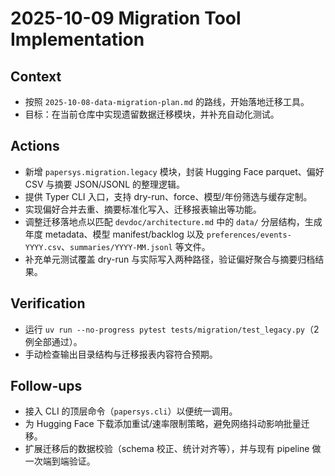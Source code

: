 # 2025-10-09 Migration Tool Implementation

## Context
- 按照 `2025-10-08-data-migration-plan.md` 的路线，开始落地迁移工具。
- 目标：在当前仓库中实现遗留数据迁移模块，并补充自动化测试。

## Actions
- 新增 `papersys.migration.legacy` 模块，封装 Hugging Face parquet、偏好 CSV 与摘要 JSON/JSONL 的整理逻辑。
- 提供 Typer CLI 入口，支持 dry-run、force、模型/年份筛选与缓存定制。
- 实现偏好合并去重、摘要标准化写入、迁移报表输出等功能。
- 调整迁移落地点以匹配 `devdoc/architecture.md` 中的 `data/` 分层结构，生成年度 metadata、模型 manifest/backlog 以及 `preferences/events-YYYY.csv`、`summaries/YYYY-MM.jsonl` 等文件。
- 补充单元测试覆盖 dry-run 与实际写入两种路径，验证偏好聚合与摘要归档结果。

## Verification
- 运行 `uv run --no-progress pytest tests/migration/test_legacy.py`（2 例全部通过）。
- 手动检查输出目录结构与迁移报表内容符合预期。

## Follow-ups
- 接入 CLI 的顶层命令（`papersys.cli`）以便统一调用。
- 为 Hugging Face 下载添加重试/速率限制策略，避免网络抖动影响批量迁移。
- 扩展迁移后的数据校验（schema 校正、统计对齐等），并与现有 pipeline 做一次端到端验证。
